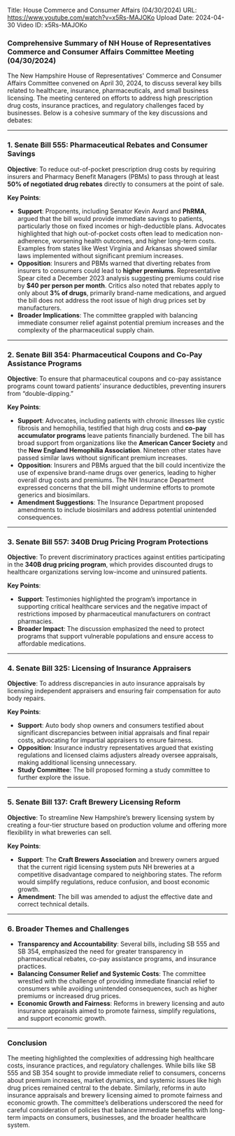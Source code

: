 Title: House Commerce and Consumer Affairs (04/30/2024)
URL: https://www.youtube.com/watch?v=x5Rs-MAJOKo
Upload Date: 2024-04-30
Video ID: x5Rs-MAJOKo

### Comprehensive Summary of NH House of Representatives Commerce and Consumer Affairs Committee Meeting (04/30/2024)

The New Hampshire House of Representatives' Commerce and Consumer Affairs Committee convened on April 30, 2024, to discuss several key bills related to healthcare, insurance, pharmaceuticals, and small business licensing. The meeting centered on efforts to address high prescription drug costs, insurance practices, and regulatory challenges faced by businesses. Below is a cohesive summary of the key discussions and debates:

---

### **1. Senate Bill 555: Pharmaceutical Rebates and Consumer Savings**
**Objective**: To reduce out-of-pocket prescription drug costs by requiring insurers and Pharmacy Benefit Managers (PBMs) to pass through at least **50% of negotiated drug rebates** directly to consumers at the point of sale.

**Key Points**:
- **Support**: Proponents, including Senator Kevin Avard and **PhRMA**, argued that the bill would provide immediate savings to patients, particularly those on fixed incomes or high-deductible plans. Advocates highlighted that high out-of-pocket costs often lead to medication non-adherence, worsening health outcomes, and higher long-term costs. Examples from states like West Virginia and Arkansas showed similar laws implemented without significant premium increases.
- **Opposition**: Insurers and PBMs warned that diverting rebates from insurers to consumers could lead to **higher premiums**. Representative Spear cited a December 2023 analysis suggesting premiums could rise by **$40 per person per month**. Critics also noted that rebates apply to only about **3% of drugs**, primarily brand-name medications, and argued the bill does not address the root issue of high drug prices set by manufacturers.
- **Broader Implications**: The committee grappled with balancing immediate consumer relief against potential premium increases and the complexity of the pharmaceutical supply chain.

---

### **2. Senate Bill 354: Pharmaceutical Coupons and Co-Pay Assistance Programs**
**Objective**: To ensure that pharmaceutical coupons and co-pay assistance programs count toward patients’ insurance deductibles, preventing insurers from “double-dipping.”

**Key Points**:
- **Support**: Advocates, including patients with chronic illnesses like cystic fibrosis and hemophilia, testified that high drug costs and **co-pay accumulator programs** leave patients financially burdened. The bill has broad support from organizations like the **American Cancer Society** and the **New England Hemophilia Association**. Nineteen other states have passed similar laws without significant premium increases.
- **Opposition**: Insurers and PBMs argued that the bill could incentivize the use of expensive brand-name drugs over generics, leading to higher overall drug costs and premiums. The NH Insurance Department expressed concerns that the bill might undermine efforts to promote generics and biosimilars.
- **Amendment Suggestions**: The Insurance Department proposed amendments to include biosimilars and address potential unintended consequences.

---

### **3. Senate Bill 557: 340B Drug Pricing Program Protections**
**Objective**: To prevent discriminatory practices against entities participating in the **340B drug pricing program**, which provides discounted drugs to healthcare organizations serving low-income and uninsured patients.

**Key Points**:
- **Support**: Testimonies highlighted the program’s importance in supporting critical healthcare services and the negative impact of restrictions imposed by pharmaceutical manufacturers on contract pharmacies.
- **Broader Impact**: The discussion emphasized the need to protect programs that support vulnerable populations and ensure access to affordable medications.

---

### **4. Senate Bill 325: Licensing of Insurance Appraisers**
**Objective**: To address discrepancies in auto insurance appraisals by licensing independent appraisers and ensuring fair compensation for auto body repairs.

**Key Points**:
- **Support**: Auto body shop owners and consumers testified about significant discrepancies between initial appraisals and final repair costs, advocating for impartial appraisers to ensure fairness.
- **Opposition**: Insurance industry representatives argued that existing regulations and licensed claims adjusters already oversee appraisals, making additional licensing unnecessary.
- **Study Committee**: The bill proposed forming a study committee to further explore the issue.

---

### **5. Senate Bill 137: Craft Brewery Licensing Reform**
**Objective**: To streamline New Hampshire’s brewery licensing system by creating a four-tier structure based on production volume and offering more flexibility in what breweries can sell.

**Key Points**:
- **Support**: The **Craft Brewers Association** and brewery owners argued that the current rigid licensing system puts NH breweries at a competitive disadvantage compared to neighboring states. The reform would simplify regulations, reduce confusion, and boost economic growth.
- **Amendment**: The bill was amended to adjust the effective date and correct technical details.

---

### **6. Broader Themes and Challenges**
- **Transparency and Accountability**: Several bills, including SB 555 and SB 354, emphasized the need for greater transparency in pharmaceutical rebates, co-pay assistance programs, and insurance practices.
- **Balancing Consumer Relief and Systemic Costs**: The committee wrestled with the challenge of providing immediate financial relief to consumers while avoiding unintended consequences, such as higher premiums or increased drug prices.
- **Economic Growth and Fairness**: Reforms in brewery licensing and auto insurance appraisals aimed to promote fairness, simplify regulations, and support economic growth.

---

### **Conclusion**
The meeting highlighted the complexities of addressing high healthcare costs, insurance practices, and regulatory challenges. While bills like SB 555 and SB 354 sought to provide immediate relief to consumers, concerns about premium increases, market dynamics, and systemic issues like high drug prices remained central to the debate. Similarly, reforms in auto insurance appraisals and brewery licensing aimed to promote fairness and economic growth. The committee’s deliberations underscored the need for careful consideration of policies that balance immediate benefits with long-term impacts on consumers, businesses, and the broader healthcare system.